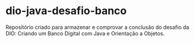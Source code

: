 # dio-java-desafio-banco
Repositório criado para armazenar e comprovar a conclusão do desafio da DIO: Criando um Banco Digital com Java e Orientação a Objetos.
